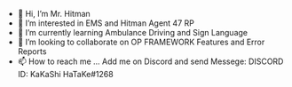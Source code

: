 - 👋 Hi, I’m Mr. Hitman
- 👀 I’m interested in EMS and Hitman Agent 47 RP
- 🌱 I’m currently learning Ambulance Driving and Sign Language
- 💞️ I’m looking to collaborate on OP FRAMEWORK Features and Error Reports
- 📫 How to reach me ... Add me on Discord and send Messege: DISCORD ID: KaKaShi HaTaKe#1268

<!---
Mr. Hitman is a ✨ special ✨ repository because its `README.md` (this file) appears on your GitHub profile.
You can click the Preview link to take a look at your changes.
--->
